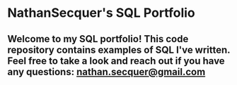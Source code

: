 # NathanSecquer's SQL Portfolio
## Welcome to my SQL portfolio! This code repository contains examples of SQL I've written. Feel free to take a look and reach out if you have any questions: nathan.secquer@gmail.com
